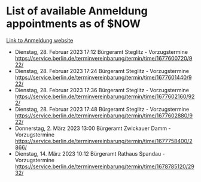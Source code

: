 # List of available Anmeldung appointments as of $NOW
[Link to Anmeldung website](https://service.berlin.de/terminvereinbarung/termin/tag.php?termin=1&anliegen[]=120686&dienstleisterlist=122210,122217,327316,122219,327312,122227,327314,122231,327346,122243,327348,122254,122252,329742,122260,329745,122262,329748,122271,327278,122273,327274,122277,327276,330436,122280,327294,122282,327290,122284,327292,122291,327270,122285,327266,122286,327264,122296,327268,150230,329760,122297,327286,122294,327284,122312,329763,122314,329775,122304,327330,122311,327334,122309,327332,317869,122281,327352,122279,329772,122283,122276,327324,122274,327326,122267,329766,122246,327318,122251,327320,122257,327322,122208,327298,122226,327300&herkunft=http%3A%2F%2Fservice.berlin.de%2Fdienstleistung%2F120686%2F)
- Dienstag, 28. Februar 2023 17:12 Bürgeramt Steglitz - Vorzugstermine https://service.berlin.de/terminvereinbarung/termin/time/1677600720/922/
- Dienstag, 28. Februar 2023 17:24 Bürgeramt Steglitz - Vorzugstermine https://service.berlin.de/terminvereinbarung/termin/time/1677601440/922/
- Dienstag, 28. Februar 2023 17:36 Bürgeramt Steglitz - Vorzugstermine https://service.berlin.de/terminvereinbarung/termin/time/1677602160/922/
- Dienstag, 28. Februar 2023 17:48 Bürgeramt Steglitz - Vorzugstermine https://service.berlin.de/terminvereinbarung/termin/time/1677602880/922/
- Donnerstag, 2. März 2023 13:00 Bürgeramt Zwickauer Damm - Vorzugstermine https://service.berlin.de/terminvereinbarung/termin/time/1677758400/2866/
- Dienstag, 14. März 2023 10:12 Bürgeramt Rathaus Spandau - Vorzugstermine https://service.berlin.de/terminvereinbarung/termin/time/1678785120/2932/
